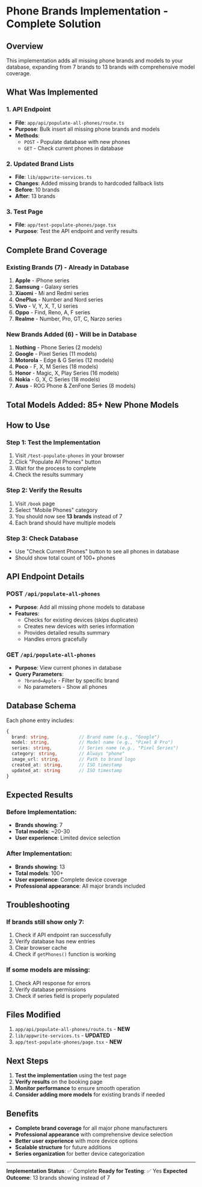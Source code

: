# Phone Brands Implementation - Complete Solution

## Overview
This implementation adds all missing phone brands and models to your database, expanding from 7 brands to 13 brands with comprehensive model coverage.

## What Was Implemented

### 1. API Endpoint
- **File**: `app/api/populate-all-phones/route.ts`
- **Purpose**: Bulk insert all missing phone brands and models
- **Methods**: 
  - `POST` - Populate database with new phones
  - `GET` - Check current phones in database

### 2. Updated Brand Lists
- **File**: `lib/appwrite-services.ts`
- **Changes**: Added missing brands to hardcoded fallback lists
- **Before**: 10 brands
- **After**: 13 brands

### 3. Test Page
- **File**: `app/test-populate-phones/page.tsx`
- **Purpose**: Test the API endpoint and verify results

## Complete Brand Coverage

### Existing Brands (7) - Already in Database
1. **Apple** - iPhone series
2. **Samsung** - Galaxy series
3. **Xiaomi** - Mi and Redmi series
4. **OnePlus** - Number and Nord series
5. **Vivo** - V, Y, X, T, U series
6. **Oppo** - Find, Reno, A, F series
7. **Realme** - Number, Pro, GT, C, Narzo series

### New Brands Added (6) - Will be in Database
1. **Nothing** - Phone Series (2 models)
2. **Google** - Pixel Series (11 models)
3. **Motorola** - Edge & G Series (12 models)
4. **Poco** - F, X, M Series (18 models)
5. **Honor** - Magic, X, Play Series (16 models)
6. **Nokia** - G, X, C Series (18 models)
7. **Asus** - ROG Phone & ZenFone Series (8 models)

## Total Models Added: 85+ New Phone Models

## How to Use

### Step 1: Test the Implementation
1. Visit `/test-populate-phones` in your browser
2. Click "Populate All Phones" button
3. Wait for the process to complete
4. Check the results summary

### Step 2: Verify the Results
1. Visit `/book` page
2. Select "Mobile Phones" category
3. You should now see **13 brands** instead of 7
4. Each brand should have multiple models

### Step 3: Check Database
- Use "Check Current Phones" button to see all phones in database
- Should show total count of 100+ phones

## API Endpoint Details

### POST `/api/populate-all-phones`
- **Purpose**: Add all missing phone models to database
- **Features**:
  - Checks for existing devices (skips duplicates)
  - Creates new devices with series information
  - Provides detailed results summary
  - Handles errors gracefully

### GET `/api/populate-all-phones`
- **Purpose**: View current phones in database
- **Query Parameters**:
  - `?brand=Apple` - Filter by specific brand
  - No parameters - Show all phones

## Database Schema

Each phone entry includes:
```typescript
{
  brand: string,           // Brand name (e.g., "Google")
  model: string,           // Model name (e.g., "Pixel 8 Pro")
  series: string,          // Series name (e.g., "Pixel Series")
  category: string,        // Always "phone"
  image_url: string,       // Path to brand logo
  created_at: string,      // ISO timestamp
  updated_at: string       // ISO timestamp
}
```

## Expected Results

### Before Implementation:
- **Brands showing**: 7
- **Total models**: ~20-30
- **User experience**: Limited device selection

### After Implementation:
- **Brands showing**: 13
- **Total models**: 100+
- **User experience**: Complete device coverage
- **Professional appearance**: All major brands included

## Troubleshooting

### If brands still show only 7:
1. Check if API endpoint ran successfully
2. Verify database has new entries
3. Clear browser cache
4. Check if `getPhones()` function is working

### If some models are missing:
1. Check API response for errors
2. Verify database permissions
3. Check if series field is properly populated

## Files Modified

1. `app/api/populate-all-phones/route.ts` - **NEW**
2. `lib/appwrite-services.ts` - **UPDATED**
3. `app/test-populate-phones/page.tsx` - **NEW**

## Next Steps

1. **Test the implementation** using the test page
2. **Verify results** on the booking page
3. **Monitor performance** to ensure smooth operation
4. **Consider adding more models** for existing brands if needed

## Benefits

- **Complete brand coverage** for all major phone manufacturers
- **Professional appearance** with comprehensive device selection
- **Better user experience** with more device options
- **Scalable structure** for future additions
- **Series organization** for better device categorization

---

**Implementation Status**: ✅ Complete
**Ready for Testing**: ✅ Yes
**Expected Outcome**: 13 brands showing instead of 7 